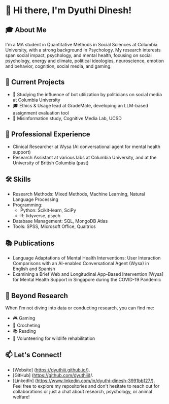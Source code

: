 # 👋 Hi there, I'm Dyuthi Dinesh!
## 🎓 About Me
I'm a MA student in Quantitative Methods in Social Sciences at Columbia University, with a strong background in Psychology. My research interests span social impact, psychology, and mental health, focusing on social psychology, energy and climate, political ideologies, neuroscience, emotion and behavior, cognition, social media, and gaming.
## 🔬 Current Projects
* 🤖 Studying the influence of bot utilization by politicians on social media at Columbia University 
* 🎓 Ethics & Usage lead at GradeMate, developing an LLM-based assignment evaluation tool 
* 🧠 Misinformation study, Cognitive Media Lab, UCSD

## 💼 Professional Experience
* Clinical Researcher at Wysa (AI conversational agent for mental health support)
* Research Assistant at various labs at Columbia University, and at the University of British Columbia (past)
## 🛠 Skills
* Research Methods: Mixed Methods, Machine Learning, Natural Language Processing
* Programming:
  - Python: Scikit-learn, SciPy
  -  R: tidyverse, psych
* Database Management: SQL, MongoDB Atlas
* Tools: SPSS, Microsoft Office, Qualtrics

## 📚 Publications
* Language Adaptations of Mental Health Interventions: User Interaction Comparisons with an AI-enabled Conversational Agent (Wysa) in English and Spanish
* Examining a Brief Web and Longitudinal App-Based Intervention [Wysa] for Mental Health Support in Singapore during the COVID-19 Pandemic

## 🐾 Beyond Research
When I'm not diving into data or conducting research, you can find me:
* 🎮 Gaming
* 🧶 Crocheting
* 📚 Reading
* 🐾 Volunteering for wildlife rehabilitation

## 📫 Let's Connect!
* [Website] (https://dyuthiii.github.io/).
* [GitHub] (https://github.com/dyuthiii)/.
* [LinkedIn] (https://www.linkedin.com/in/dyuthi-dinesh-3991bb127/). \
Feel free to explore my repositories and don't hesitate to reach out for collaborations or just a chat about research, psychology, or animal welfare!

